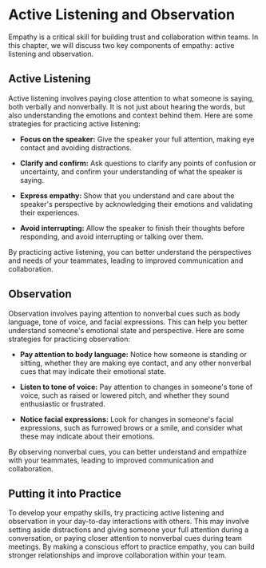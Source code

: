 # Active Listening and Observation

Empathy is a critical skill for building trust and collaboration within teams. In this chapter, we will discuss two key components of empathy: active listening and observation.

Active Listening
----------------

Active listening involves paying close attention to what someone is saying, both verbally and nonverbally. It is not just about hearing the words, but also understanding the emotions and context behind them. Here are some strategies for practicing active listening:

* **Focus on the speaker:** Give the speaker your full attention, making eye contact and avoiding distractions.

* **Clarify and confirm:** Ask questions to clarify any points of confusion or uncertainty, and confirm your understanding of what the speaker is saying.

* **Express empathy:** Show that you understand and care about the speaker's perspective by acknowledging their emotions and validating their experiences.

* **Avoid interrupting:** Allow the speaker to finish their thoughts before responding, and avoid interrupting or talking over them.

By practicing active listening, you can better understand the perspectives and needs of your teammates, leading to improved communication and collaboration.

Observation
-----------

Observation involves paying attention to nonverbal cues such as body language, tone of voice, and facial expressions. This can help you better understand someone's emotional state and perspective. Here are some strategies for practicing observation:

* **Pay attention to body language:** Notice how someone is standing or sitting, whether they are making eye contact, and any other nonverbal cues that may indicate their emotional state.

* **Listen to tone of voice:** Pay attention to changes in someone's tone of voice, such as raised or lowered pitch, and whether they sound enthusiastic or frustrated.

* **Notice facial expressions:** Look for changes in someone's facial expressions, such as furrowed brows or a smile, and consider what these may indicate about their emotions.

By observing nonverbal cues, you can better understand and empathize with your teammates, leading to improved communication and collaboration.

Putting it into Practice
------------------------

To develop your empathy skills, try practicing active listening and observation in your day-to-day interactions with others. This may involve setting aside distractions and giving someone your full attention during a conversation, or paying closer attention to nonverbal cues during team meetings. By making a conscious effort to practice empathy, you can build stronger relationships and improve collaboration within your team.
